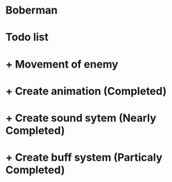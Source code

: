 # Boberman
# Todo list
# + Movement of enemy
# + Create animation (Completed)
# + Create sound sytem (Nearly Completed)
# + Create buff system (Particaly Completed)
